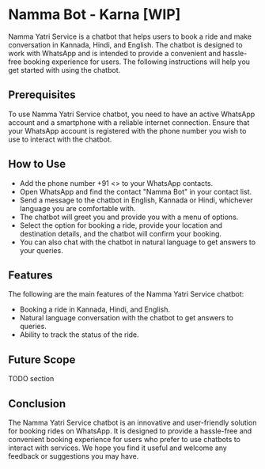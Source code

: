 # Namma Bot - Karna [WIP]

Namma Yatri Service is a chatbot that helps users to book a ride and make conversation in Kannada, Hindi, and English. The chatbot is designed to work with WhatsApp and is intended to provide a convenient and hassle-free booking experience for users. The following instructions will help you get started with using the chatbot.

## Prerequisites
To use Namma Yatri Service chatbot, you need to have an active WhatsApp account and a smartphone with a reliable internet connection. Ensure that your WhatsApp account is registered with the phone number you wish to use to interact with the chatbot.

## How to Use
- Add the phone number +91 <> to your WhatsApp contacts.
- Open WhatsApp and find the contact "Namma Bot" in your contact list.
- Send a message to the chatbot in English, Kannada or Hindi, whichever language you are comfortable with.
- The chatbot will greet you and provide you with a menu of options.
- Select the option for booking a ride, provide your location and destination details, and the chatbot will confirm your booking.
- You can also chat with the chatbot in natural language to get answers to your queries.

## Features
The following are the main features of the Namma Yatri Service chatbot:
  
- Booking a ride in Kannada, Hindi, and English.
- Natural language conversation with the chatbot to get answers to queries.
- Ability to track the status of the ride.

## Future Scope
TODO section 

## Conclusion
The Namma Yatri Service chatbot is an innovative and user-friendly solution for booking rides on WhatsApp. It is designed to provide a hassle-free and convenient booking experience for users who prefer to use chatbots to interact with services. We hope you find it useful and welcome any feedback or suggestions you may have.




